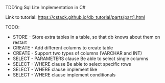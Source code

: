 TDD'ing Sql Lite Implementation in C#

Link to tutorial: https://cstack.github.io/db_tutorial/parts/part1.html

TODO:
* STORE - Store extra tables in a table, so that db knows about them on restart
* CREATE - Add different columns to create table 
* CREATE - Support two types of columns (VARCHAR and INT)
* SELECT - PARAMETERS clause Be able to select single columns
* SELECT - WHERE clause Be able to select specific rows
* SELECT - WHERE clause implement like
* SELECT - WHERE clause implement conditionals
